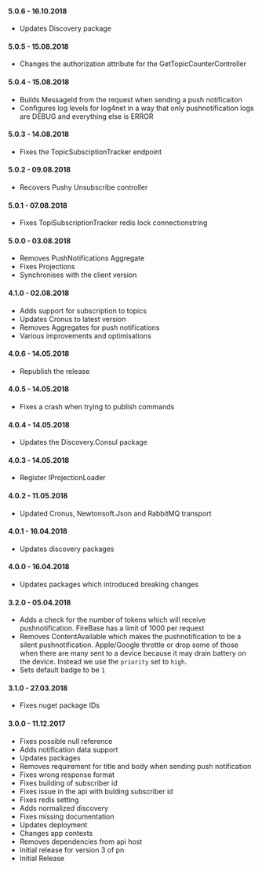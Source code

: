 #### 5.0.6 - 16.10.2018
* Updates Discovery package

#### 5.0.5 - 15.08.2018
* Changes the authorization attribute for the GetTopicCounterController

#### 5.0.4 - 15.08.2018
* Builds MessageId from the request when sending a push notificaiton
* Configures log levels for log4net in a way that only pushnotification logs are DEBUG and everything else is ERROR

#### 5.0.3 - 14.08.2018
* Fixes the TopicSubsciptionTracker endpoint

#### 5.0.2 - 09.08.2018
* Recovers Pushy Unsubscribe controller

#### 5.0.1 - 07.08.2018
* Fixes TopiSubscriptionTracker redis lock connectionstring 

#### 5.0.0 - 03.08.2018
* Removes PushNotifications Aggregate
* Fixes Projections
* Synchronises with the client version

#### 4.1.0 - 02.08.2018
* Adds support for subscription to topics
* Updates Cronus to latest version
* Removes Aggregates for push notifications
* Various improvements and optimisations

#### 4.0.6 - 14.05.2018
* Republish the release

#### 4.0.5 - 14.05.2018
* Fixes a crash when trying to publish commands

#### 4.0.4 - 14.05.2018
* Updates the Discovery.Consul package

#### 4.0.3 - 14.05.2018
* Register IProjectionLoader

#### 4.0.2 - 11.05.2018
* Updated Cronus, Newtonsoft.Json and RabbitMQ transport

#### 4.0.1 - 16.04.2018
* Updates discovery packages

#### 4.0.0 - 16.04.2018
* Updates packages which introduced breaking changes

#### 3.2.0 - 05.04.2018
* Adds a check for the number of tokens which will receive pushnotification. FireBase has a limit of 1000 per request
* Removes ContentAvailable which makes the pushnotification to be a silent pushnotification. Apple/Google throttle or drop some of those when there are many sent to a device because it may drain battery on the device. Instead we use the `priority` set to `high`.
* Sets default badge to be `1`

#### 3.1.0 - 27.03.2018
* Fixes nuget package IDs

#### 3.0.0 - 11.12.2017
* Fixes possible null reference
* Adds notification data support
* Updates packages
* Removes requirement for title and body when sending push notification
* Fixes wrong response format
* Fixes building of subscriber id
* Fixes issue in the api with bulding subscriber id
* Fixes redis setting
* Adds normalized discovery
* Fixes missing documentation
* Updates deployment
* Changes app contexts
* Removes dependencies from api host
* Initial release for version 3 of pn
* Initial Release
